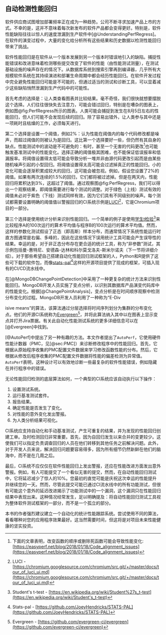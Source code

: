 

## 自动检测性能回归

软件供应商试图增加部署频率正在成为一种趋势。公司不断寻求加速产品上市的方式。不幸的是，这并不意味着每次新发布的软件产品都会变得更好。特别是，软件性能缺陷往往以惊人的速度泄漏到生产软件中[@UnderstandingPerfRegress]。在软件的演变过程中，大量的变化给分析所有这些结果和历史数据以检测性能回归带来了挑战。

软件性能回归是在软件从一个版本发展到另一个版本时错误地引入的缺陷。捕捉性能错误和改进意味着检测哪些提交改变了软件的性能（由性能测试测量），在测试基础设施的噪声存在的情况下。从数据库系统到搜索引擎再到编译器，几乎所有大规模软件系统在其持续演进和部署生命周期中都会经历性能回归。在软件开发过程中完全避免性能回归可能是不可能的，但通过适当的测试和诊断工具，可以显着减少这些缺陷悄然泄漏到生产代码中的可能性。

首先考虑的选择是：让人类查看图表并比较结果。毫不奇怪，我们很快就想要摆脱这个选择。人们往往很快失去注意力，可能会错过回归，特别是在嘈杂的图表上，例如图@fig:PerfRegress所示的图表。人类可能会捕捉到发生在8月5日左右的性能回归，但人们可能不会发现后续的回归。除了容易出错外，让人类参与其中还是一项耗时且枯燥的工作，必须每天进行。

第二个选择是设置一个阈值，例如2%：认为性能在阈值内的每个代码修改都是噪声，而超过阈值的则被认为是回归。这比第一个选择要好一些，但仍然有其自身的缺点。性能测试中的波动是不可避免的：有时，甚至一个无害的代码更改[^3]也可能触发基准测试中的性能变化。选择正确的阈值极其困难，也不能保证低误报率和低漏报率。将阈值设置得太低可能会导致分析一堆并非由源代码更改引起而是由某些随机噪声引起的小型回归。将阈值设置得太高可能会过滤掉真正的性能回归。小的变化可能会逐渐积累成较大的回归，这可能会被忽视。例如，假设您设置了2%的阈值。如果有两次连续的1.5%的回归，它们都将被过滤掉。但是在两天内，性能回归将累积达到3%，这超过了阈值。通过观察图@fig:PerfRegress，我们可以得出一个观察结果，即阈值需要进行每个测试的调整。对于绿色（上线）测试有效的阈值未必对于紫色（下线）测试同样有效，因为它们具有不同级别的噪声。每个测试都需要设置明确的阈值值以警报回归的CI系统示例是[LUCI](https://chromium.googlesource.com/chromium/src.git/+/master/docs/tour_of_luci_ui.md)[^2]，它是Chromium项目的一部分。

第三个选择是使用统计分析来识别性能回归。一个简单的例子是使用[学生t检验](https://en.wikipedia.org/wiki/Student's_t-test)[^5]来比较程序A的100次运行的算术平均值与程序B的100次运行的算术平均值。然而，这样的参数化测试假设了正态（即高斯）样本分布，而通常情况下系统性能运行时直方图通常是右偏、多峰的，因此在这些情况下误用统计工具可能会产生误导性的结果。幸运的是，对于非正态分布存在更合适的统计工具，称为“非参数”测试，其示例包括曼-惠特尼、安德森-达林和科尔莫戈洛夫-斯米尔诺夫（下一节将详细介绍）。对于那些希望自己搭建自动化性能回归测试框架的人，Python和R提供了这些可下载的软件包，而像[stats-pal](https://github.com/JoeyHendricks/STATS-PAL)[^6]这样的开源项目提供了现成的框架，可插入现有的CI/CD流水线中。

在[@MongoDBChangePointDetection]中采用了一种更复杂的统计方法来识别性能回归。MongoDB开发人员实施了变点分析，以识别其数据库产品演变代码库中的性能变化。根据[@ChangePointAnalysis]，变点分析是在时间顺序观察中检测分布变化的过程。MongoDB开发人员利用了一种称为“E-Div

isive means”的算法，该算法通过分层选择将时间序列划分为集群的分布变化点。他们的开源CI系统称为[Evergreen](https://github.com/evergreen-ci/evergreen)[^4]，并将此算法纳入其中以在图表上显示变点并打开Jira票据。有关此自动化性能测试系统的更多详细信息可以在[@Evergreen]中找到。

[@AutoPerf]中提出了另一种有趣的方法。本文作者提出了`AutoPerf`，它使用硬件性能计数器（PMC，见[@sec:PMC]）来诊断修改程序中的性能回归。首先，它根据从原始程序收集的PMC配置文件数据来学习修改函数性能的分布。然后，它根据从修改后程序收集的PMC配置文件数据将性能的偏差检测为异常值。`AutoPerf`表明，这种设计可以有效地诊断一些最复杂的软件性能错误，例如隐藏在并行程序中的错误。

无论性能回归检测的底层算法如何，一个典型的CI系统应该自动执行以下操作：

1. 设置测试系统。
2. 运行基准测试套件。
3. 报告结果。
4. 确定性能是否发生了变化。
5. 对性能的意外变化发出警报。
6. 为人类分析结果可视化。

CI系统应支持自动化和手动基准测试，产生可重复的结果，并为发现的性能回归创建工单。及时检测回归非常重要。首先，因为自回归发生以来合并的变更较少。这使我们可以指定负责调查回归的人员在他们转移到其他任务之前解决问题。此外，对于开发人员来说，解决回归问题要容易得多，因为所有细节仍然新鲜在他们的脑海中，而不是在几周之后。

最后，CI系统不应仅仅在软件性能回归上发出警报，还应在性能改进方面发出意外警报。例如，有人可能提交了一个看似无害的提交，然而，在自动性能回归测试中，它将延迟减少了惊人的10%。您最初的直觉可能是庆祝这次幸运的性能提升并继续您的一天。然而，尽管此提交可能已通过CI流水线中的所有功能测试，但很有可能这个意外的延迟改进揭示了功能测试中的一个漏洞，这个漏洞只在性能回归结果中表现出来。这种情况经常发生，足以明确提及：将自动性能回归测试工具视为整体软件测试框架的一部分，而不是一个孤立的部分。

本书的作者强烈建议建立一个自动化的统计性能跟踪系统。尝试使用不同的算法，看看哪种对您的应用程序效果最好。这当然需要时间，但这将是对项目未来性能健康的坚实投资。

[^2]: LUCI - [https://chromium.googlesource.com/chromium/src.git/+/master/docs/tour_of_luci_ui.md](https://chromium.googlesource.com/chromium/src.git/+/master/docs/tour_of_luci_ui.md)
[^3]: 下面的文章表明，改变函数的顺序或删除死函数可能会导致性能变化: [https://easyperf.net/blog/2018/01/18/Code_alignment_issues](https://easyperf.net/blog/2018/01/18/Code_alignment_issues)
[^4]: Evergreen - [https://github.com/evergreen-ci/evergreen](https://github.com/evergreen-ci/evergreen)
[^5]: Student's t-test - [https://en.wikipedia.org/wiki/Student%27s_t-test](https://en.wikipedia.org/wiki/Student's_t-test)
[^6]: Stats-pal - [https://github.com/JoeyHendricks/STATS-PAL](https://github.com/JoeyHendricks/STATS-PAL)